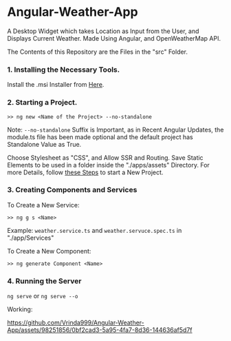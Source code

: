 # Angular-Weather-App
A Desktop Widget which takes Location as Input from the User, and Displays Current Weather. Made Using Angular, and OpenWeatherMap API.

The Contents of this Repository are the Files in the "src" Folder.

### 1. Installing the Necessary Tools.
Install the .msi Installer from [Here](https://nodejs.org/en/download).


### 2. Starting a Project.
```
>> ng new <Name of the Project> --no-standalone
```
Note: ```--no-standalone``` Suffix is Important, as in Recent Angular Updates, the module.ts file has been made optional and the default project has Standalone Value as True.

Choose Stylesheet as "CSS", and Allow SSR and Routing.
Save Static Elements to be used in a folder inside the "./apps/assets" Directory.
For more Details, follow [these Steps](https://medium.com/@dgongoragamboa/how-to-create-an-angular-project-from-scratch-b4031abeb4de) to start a New Project.

### 3. Creating Components and Services
To Create a New Service:
```
>> ng g s <Name>
```
Example: ```weather.service.ts``` and ```weather.servuce.spec.ts``` in "./app/Services"

To Create a New Component:
```
>> ng generate Component <Name>
```


### 4. Running the Server
```ng serve``` or ```ng serve --o```


Working:


https://github.com/Vrinda999/Angular-Weather-App/assets/98251856/0bf2cad3-5a95-4fa7-8d36-144636af5d7f

